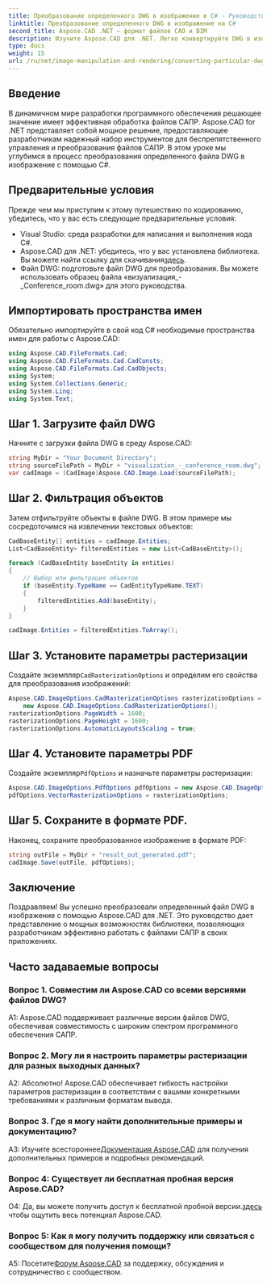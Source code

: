 ```yaml
---
title: Преобразование определенного DWG в изображение в C# - Руководство Aspose.CAD
linktitle: Преобразование определенного DWG в изображение на C#
second_title: Aspose.CAD .NET — формат файлов CAD и BIM
description: Изучите Aspose.CAD для .NET. Легко конвертируйте DWG в изображения на C#. Подробное руководство с примерами кода.
type: docs
weight: 15
url: /ru/net/image-manipulation-and-rendering/converting-particular-dwg-to-image/
---
```

## Введение

В динамичном мире разработки программного обеспечения решающее значение имеет эффективная обработка файлов САПР. Aspose.CAD for .NET представляет собой мощное решение, предоставляющее разработчикам надежный набор инструментов для беспрепятственного управления и преобразования файлов САПР. В этом уроке мы углубимся в процесс преобразования определенного файла DWG в изображение с помощью C#.

## Предварительные условия

Прежде чем мы приступим к этому путешествию по кодированию, убедитесь, что у вас есть следующие предварительные условия:

- Visual Studio: среда разработки для написания и выполнения кода C#.
-  Aspose.CAD для .NET: убедитесь, что у вас установлена библиотека. Вы можете найти ссылку для скачивания[здесь](https://releases.aspose.com/cad/net/).
- Файл DWG: подготовьте файл DWG для преобразования. Вы можете использовать образец файла «визуализация_-_Conference_room.dwg» для этого руководства.

## Импортировать пространства имен

Обязательно импортируйте в свой код C# необходимые пространства имен для работы с Aspose.CAD:

```csharp
using Aspose.CAD.FileFormats.Cad;
using Aspose.CAD.FileFormats.Cad.CadConsts;
using Aspose.CAD.FileFormats.Cad.CadObjects;
using System;
using System.Collections.Generic;
using System.Linq;
using System.Text;
```

## Шаг 1. Загрузите файл DWG

Начните с загрузки файла DWG в среду Aspose.CAD:

```csharp
string MyDir = "Your Document Directory";
string sourceFilePath = MyDir + "visualization_-_conference_room.dwg";
var cadImage = (CadImage)Aspose.CAD.Image.Load(sourceFilePath);
```

## Шаг 2. Фильтрация объектов

Затем отфильтруйте объекты в файле DWG. В этом примере мы сосредоточимся на извлечении текстовых объектов:

```csharp
CadBaseEntity[] entities = cadImage.Entities;
List<CadBaseEntity> filteredEntities = new List<CadBaseEntity>();

foreach (CadBaseEntity baseEntity in entities)
{
    // Выбор или фильтрация объектов
    if (baseEntity.TypeName == CadEntityTypeName.TEXT)
    {
        filteredEntities.Add(baseEntity);
    }
}

cadImage.Entities = filteredEntities.ToArray();
```

## Шаг 3. Установите параметры растеризации

 Создайте экземпляр`CadRasterizationOptions` и определим его свойства для преобразования изображений:

```csharp
Aspose.CAD.ImageOptions.CadRasterizationOptions rasterizationOptions =
    new Aspose.CAD.ImageOptions.CadRasterizationOptions();
rasterizationOptions.PageWidth = 1600;
rasterizationOptions.PageHeight = 1600;
rasterizationOptions.AutomaticLayoutsScaling = true;
```

## Шаг 4. Установите параметры PDF

 Создайте экземпляр`PdfOptions` и назначьте параметры растеризации:

```csharp
Aspose.CAD.ImageOptions.PdfOptions pdfOptions = new Aspose.CAD.ImageOptions.PdfOptions();
pdfOptions.VectorRasterizationOptions = rasterizationOptions;
```

## Шаг 5. Сохраните в формате PDF.

Наконец, сохраните преобразованное изображение в формате PDF:

```csharp
string outFile = MyDir + "result_out_generated.pdf";
cadImage.Save(outFile, pdfOptions);
```

## Заключение

Поздравляем! Вы успешно преобразовали определенный файл DWG в изображение с помощью Aspose.CAD для .NET. Это руководство дает представление о мощных возможностях библиотеки, позволяющих разработчикам эффективно работать с файлами САПР в своих приложениях.

## Часто задаваемые вопросы

### Вопрос 1. Совместим ли Aspose.CAD со всеми версиями файлов DWG?

A1: Aspose.CAD поддерживает различные версии файлов DWG, обеспечивая совместимость с широким спектром программного обеспечения САПР.

### Вопрос 2. Могу ли я настроить параметры растеризации для разных выходных данных?

А2: Абсолютно! Aspose.CAD обеспечивает гибкость настройки параметров растеризации в соответствии с вашими конкретными требованиями к различным форматам вывода.

### Вопрос 3. Где я могу найти дополнительные примеры и документацию?

 A3: Изучите всестороннее[Документация Aspose.CAD](https://reference.aspose.com/cad/net/) для получения дополнительных примеров и подробных рекомендаций.

### Вопрос 4: Существует ли бесплатная пробная версия Aspose.CAD?

 О4: Да, вы можете получить доступ к бесплатной пробной версии.[здесь](https://releases.aspose.com/) чтобы ощутить весь потенциал Aspose.CAD.

### Вопрос 5: Как я могу получить поддержку или связаться с сообществом для получения помощи?

A5: Посетите[Форум Aspose.CAD](https://forum.aspose.com/c/cad/19) за поддержку, обсуждения и сотрудничество с сообществом.
